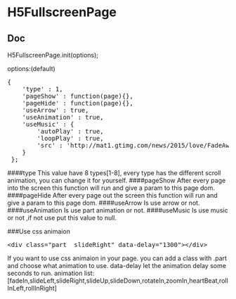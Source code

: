 # H5FullscreenPage
## Doc
H5FullscreenPage.init(options);

options:(default)

<pre>
{
    'type' : 1,
    'pageShow' : function(page){},
    'pageHide' : function(page){},
    'useArrow' : true,
    'useAnimation' : true,
    'useMusic' : {
        'autoPlay' : true,
        'loopPlay' : true,
        'src' : 'http://mat1.gtimg.com/news/2015/love/FadeAway.mp3'
    }
 };
</pre>
####type
This value have 8 types[1-8], every type has the different scroll animation, you can change it for yourself.
####pageShow
After every page into the screen this function will run and give a param to this page dom.
####pageHide
After every page out the screen this function will run and give a param to this page dom.
####useArrow
Is use arrow or not.
####useAnimation
Is use part animation or not.
####useMusic
Is use music or not ,if not use put this value to null.

###Use css animaion

<pre>
&lt;div class="part  slideRight" data-delay="1300"&gt;&lt;/div&gt;
</pre>

If you want to use css animaion in your page. you can add a class with .part and choose what animation to use. data-delay let the animation delay some seconds to run.
animation list:
[fadeIn,slideLeft,slideRight,slideUp,slideDown,rotateIn,zoomIn,heartBeat,rollInLeft,rollInRight]
